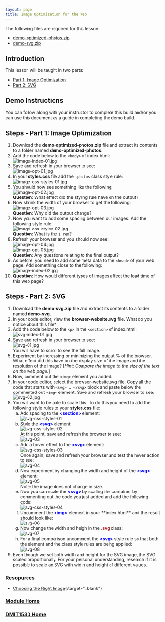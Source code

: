 ```yaml
---
layout: page
title: Image Optimization for the Web
---
```

<style>
    .css-class{
        color: firebrick;
        font-weight: bold;
    }
    .html-class{
        color: blue;
        font-weight: bold;
    }
</style>

The following files are required for this lesson:
* [demo-optimized-photos.zip](files/demo-optimized-photos.zip)
* [demo-svg.zip](files/demo-svg.zip)

## Introduction
This lesson will be taught in two parts:
* [Part 1: Image Optimization](#optimize)
* [Part 2: SVG](#svg)

## Demo Instructions
You can follow along with your instructor to complete this build and/or you can use this document as a guide in completing the demo build.

## Steps - <a ID="optimize">Part 1</a>: Image Optimization
1.	Download the **demo-optimized-photos.zip** file and extract its contents to a folder named **demo-optimized-photos**.
2.	Add the code below to the `<body>` of index.html:<br>
![image-index-01.jpg](files/image-index-01.jpg)
3.	Save and refresh in your browser to see:<br>
![image-opt-01.jpg](files/image-opt-01.jpg)
4.	In your **styles.css** file add the `.photos` class style rule:<br>
![image-css-styles-01.jpg](files/image-css-styles-01.jpg)
5.	You should now see something like the following:<br>
![image-opt-02.jpg](files/image-opt-02.jpg)<br>
**Question**: What effect did the styling rule have on the output?
6.	Now shrink the width of your browser to get the following:<br>
![image-opt-03.jpg](files/image-opt-03.jpg)<br>
**Question**: Why did the output change?
7.	Now you want to add some spacing between our images. Add the following style rule:<br>
![image-css-styles-02.jpg](files/image-css-styles-02.jpg)<br>
**Question**: What is the `1 rem`?
8.	Refresh your browser and you should now see:<br>
![image-opt-04.jpg](files/image-opt-04.jpg)<br>
![image-opt-05.jpg](files/image-opt-05.jpg)<br>
**Question**: Any questions relating to the final output?
9.	As before, you need to add some meta data to the `<head>` of your web page. Add something close to the following:<br>
![image-index-02.jpg](files/image-index-02.jpg)
10.	**Question**: How would different types of images affect the load time of this web page?

## Steps - <a ID="svg">Part 2</a>: SVG
1.	Download the **demo-svg.zip** file and extract its contents to a folder named **demo-svg**.
2.	In your code editor, view the **browser-website.svg** file. What do you notice about this file?
3.	Add the code below to the `<p>` in the `<section>` of index.html:<br>
![svg-index-01.jpg](files/svg-index-01.jpg)
4.	Save and refresh in your browser to see:<br>
![svg-01.jpg](files/svg-01.jpg)<br>You will have to scroll to see the full image.
5.	Experiment by increasing or minimizing the output % of the browser. What effect did this have on the display size of the image and the resolution of the image? [_Hint: Compare the image to the size of the text on the web page._]
6.	Now, comment out the `<img>` element you added.
7.	In your code editor, select the browser-website.svg file. Copy all the code that starts with `<svg> … </svg>` block and paste below the commented out `<img>` element. Save and refresh your browser to see:<br>
![svg-02.jpg](files/svg-02.jpg)
8.	You will want to be able to scale this. To do this you need to add the following style rules to your **styles.css** file:
    <ol type="a">
        <li>Add spacing to the <span class="html-class">&lt;section&gt;</span> element:<br>
        <img src="files/svg-css-styles-01.jpg" alt="svg-css-styles-01">
        </li>
        <li>Style the <span class="html-class">&lt;svg&gt;</span> element:<br>
        <img src="files/svg-css-styles-02.jpg" alt="svg-css-styles-02"><br>
        At this point, save and refresh the browser to see:<br>
        <img src="files/svg-03.jpg" alt="svg-03">
        </li>
        <li>Add a hover effect to the <span class="html-class">&lt;svg&gt;</span> element:<br>
        <img src="files/svg-css-styles-03.jpg" alt="svg-css-styles-03"><br>
        Once again, save and refresh your browser and test the hover action to see:<br>
        <img src="files/svg-04.jpg" alt="svg-04">
        </li>
        <li>Now experiment by changing the width and height of the <span class="html-class">&lt;svg&gt;</span> element:<br>
        <img src="files/svg-05.jpg" alt="svg-05"><br>Note: the image does not change in size.
        </li>
        <li>Now you can scale the <span class="html-class">&lt;svg&gt;</span> by scaling the container by commenting out the code you just added and add the following code:<br>
        <img src="files/svg-css-styles-04.jpg" alt="svg-css-styles-04">
        </li>
        <li>Uncomment the <span class="html-class">&lt;img&gt;</span> element in your **index.html** and the result should look like:<br>
        <img src="files/svg-06.jpg" alt="svg-06">
        </li>
        <li>Now change the width and heigh in the <span class="css-class">.svg</span> class:<br>
        <img src="files/svg-07.jpg" alt="svg-07">
        </li>
        <li>For a final comparison uncomment the <span class="html-class">&lt;svg&gt;</span> style rule so that both the element and the class style rules are being applied:<br>
        <img src="files/svg-08.jpg" alt="svg-08">
        </li>
    </ol>
9.	Even though we set both width and height for the SVG image, the SVG scaled proportionally. For your personal understanding, research if it is possible to scale an SVG with width and height of different values.

### Resopurces
* [Choosing the Right Image](files/choosing-the-right-image.pdf){:target="_blank"}

### [Module Home](../)
### [DMIT1530 Home](../../)